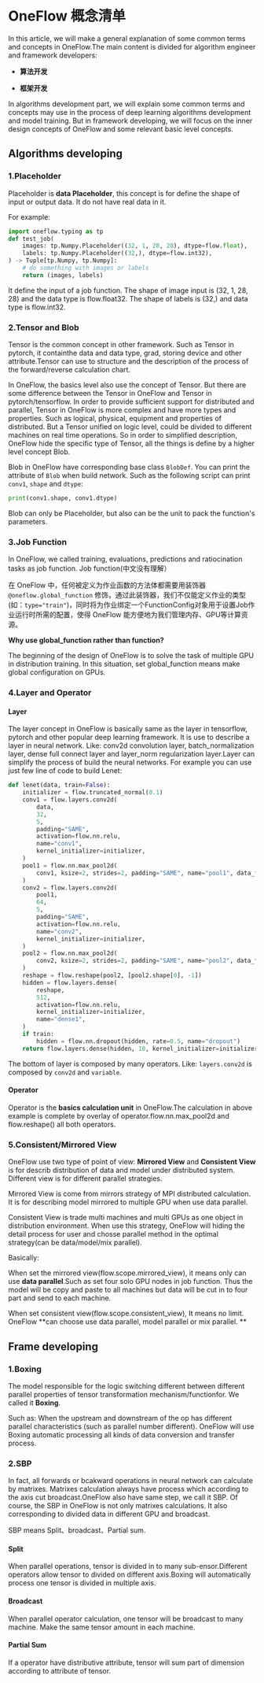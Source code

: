 # OneFlow 概念清单

In this article, we will make a general explanation of some common terms and concepts in OneFlow.The main content is divided for algorithm engineer and framework developers:

-  **算法开发**

-  **框架开发**

In algorithms development part, we will explain some common terms and concepts may use in the process of deep learning algorithms development and model training. But in framework developing, we will focus on the inner design concepts of OneFlow and some relevant basic level concepts.



## Algorithms developing

### 1.Placeholder

Placeholder is **data Placeholder**, this concept is for define the shape of input or output data. It do not have real data in it.

For example:

```python
import oneflow.typing as tp
def test_job(
    images: tp.Numpy.Placeholder((32, 1, 28, 28), dtype=flow.float),
    labels: tp.Numpy.Placeholder((32,), dtype=flow.int32),
) -> Tuple[tp.Numpy, tp.Numpy]:
    # do something with images or labels
    return (images, labels)
```

It define the input of a job function. The shape of image input is (32, 1, 28, 28) and the data type is flow.float32. The shape of labels is (32,) and data type is flow.int32.



### 2.Tensor and Blob

Tensor is the common concept in other framework. Such as Tensor in pytorch, it containthe data and data type, grad, storing device and other attribute.Tensor can use to structure and the description of the process of the forward/reverse calculation chart.

In OneFlow, the basics level also use the concept of Tensor. But there are some difference between the Tensor in OneFlow and Tensor in pytorch/tensorflow. In order to provide sufficient support for distributed and parallel, Tensor in OneFlow is more complex and have more types and properties. Such as logical, physical, equipment and properties of distributed. But a Tensor unified on logic level, could be divided to different machines on real time operations. So in order to simplified description, OneFlow hide the specific type of Tensor, all the things is define by a higher level concept Blob.



Blob in OneFlow have corresponding base class  `BlobDef`. You can print the attribute of  `Blob` when build network. Such as the following script can print  `conv1`, `shape` and `dtype`:

```python
print(conv1.shape, conv1.dtype)
```

Blob can only be Placeholder, but also can be the unit to pack the function's parameters.



### 3.Job Function

In OneFlow, we called training, evaluations, predictions and ratiocination tasks as job function. Job function(中文没有理解）

在 OneFlow 中，任何被定义为作业函数的方法体都需要用装饰器 `@oneflow.global_function` 修饰，通过此装饰器，我们不仅能定义作业的类型(如：`type="train"`)，同时将为作业绑定一个FunctionConfig对象用于设置Job作业运行时所需的配置，使得 OneFlow 能方便地为我们管理内存、GPU等计算资源。



 **Why use global_function rather than function?**

The beginning of the design of OneFlow is to solve the task of multiple GPU in distribution training. In this situation, set global_function means make global configuration on GPUs.



### 4.Layer and Operator

#### Layer

The layer concept in OneFlow is basically same as the layer in tensorflow, pytorch and other popular deep learning framework. It is use to describe a layer in neural network. Like: conv2d convolution layer, batch_normalization layer, dense full connect layer and layer_norm regularization layer.Layer can simplify the process of build the neural networks. For example you can use just few line of code to build Lenet:

```python
def lenet(data, train=False):
    initializer = flow.truncated_normal(0.1)
    conv1 = flow.layers.conv2d(
        data,
        32,
        5,
        padding="SAME",
        activation=flow.nn.relu,
        name="conv1",
        kernel_initializer=initializer,
    )
    pool1 = flow.nn.max_pool2d(
        conv1, ksize=2, strides=2, padding="SAME", name="pool1", data_format="NCHW"
    )
    conv2 = flow.layers.conv2d(
        pool1,
        64,
        5,
        padding="SAME",
        activation=flow.nn.relu,
        name="conv2",
        kernel_initializer=initializer,
    )
    pool2 = flow.nn.max_pool2d(
        conv2, ksize=2, strides=2, padding="SAME", name="pool2", data_format="NCHW"
    )
    reshape = flow.reshape(pool2, [pool2.shape[0], -1])
    hidden = flow.layers.dense(
        reshape,
        512,
        activation=flow.nn.relu,
        kernel_initializer=initializer,
        name="dense1",
    )
    if train:
        hidden = flow.nn.dropout(hidden, rate=0.5, name="dropout")
    return flow.layers.dense(hidden, 10, kernel_initializer=initializer, name="dense2")
```

The bottom of layer is composed by many operators. Like: `layers.conv2d` is composed by  `conv2d` and `variable`.

#### Operator

Operator is the **basics calculation unit** in OneFlow.The calculation in above example is complete by overlay of operator.flow.nn.max_pool2d and flow.reshape() all both operators.



### 5.Consistent/Mirrored View

OneFlow use two type of point of view:  **Mirrored View** and **Consistent View** is for describ distribution of data and model under distributed system. Different view is for different parallel strategies.

Mirrored View is come from mirrors strategy of MPI distributed calculation. It is for describing model mirrored to multiple GPU when use data parallel.

Consistent View is trade multi machines and multi GPUs as one object in distribution environment. When use this strategy, OneFlow will hiding the detail process for user and chosse parallel method in the optimal strategy(can be data/model/mix parallel).

Basically:

When set the mirrored view(flow.scope.mirrored_view), it means only can use **data parallel**.Such as set four solo GPU nodes in job function. Thus the model will be copy and paste to all machines but data will be cut in to four part and send to each machine.

When set consistent view(flow.scope.consistent_view), It means no limit. OneFlow **can choose use data parallel, model parallel or mix parallel. **



## Frame developing

### 1.Boxing

The model responsible for the logic switching different between different parallel properties of tensor transformation mechanism/functionfor. We called it  **Boxing**.

Such as: When the upstream and downstream of the op has different parallel characteristics (such as parallel number different). OneFlow will use Boxing automatic processing all kinds of data conversion and transfer process.



### 2.SBP

In fact, all forwards or bcakward operations in neural network can calculate by matrixes. Matrixes calculation always have process which according to the axis cut broadcast.OneFlow also have same step, we call it SBP. Of course, the SBP in OneFlow is not only matrixes calculations. It also corresponding to divided data in different GPU and broadcast.

SBP means Split、broadcast、Partial sum.

#### Split

When parallel operations, tensor is divided in to many sub-ensor.Different operators allow tensor to divided on different axis.Boxing will automatically process one tensor is divided in multiple axis.

#### Broadcast

When parallel operator calculation, one tensor will be broadcast to many machine. Make the same tensor amount in each machine.

#### Partial Sum

If a operator have distributive attribute, tensor will sum part of dimension according to attribute of tensor.

